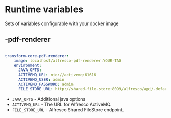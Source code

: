 # Runtime variables

Sets of variables configurable with your docker image

## -pdf-renderer

```yaml

transform-core-pdf-renderer:
    image: localhost/alfresco-pdf-renderer:YOUR-TAG
    environment:
      JAVA_OPTS:
      ACTIVEMQ_URL: nio://activemq:61616
      ACTIVEMQ_USER: admin
      ACTIVEMQ_PASSWORD: admin
      FILE_STORE_URL: http://shared-file-store:8099/alfresco/api/-default-/private/sfs/versions/1/file

```

- `JAVA_OPTS` - Additional java options
- `ACTIVEMQ_URL` - The URL for Alfresco ActiveMQ.
- `FILE_STORE_URL` -  Alfresco Shared FileStore endpoint.
